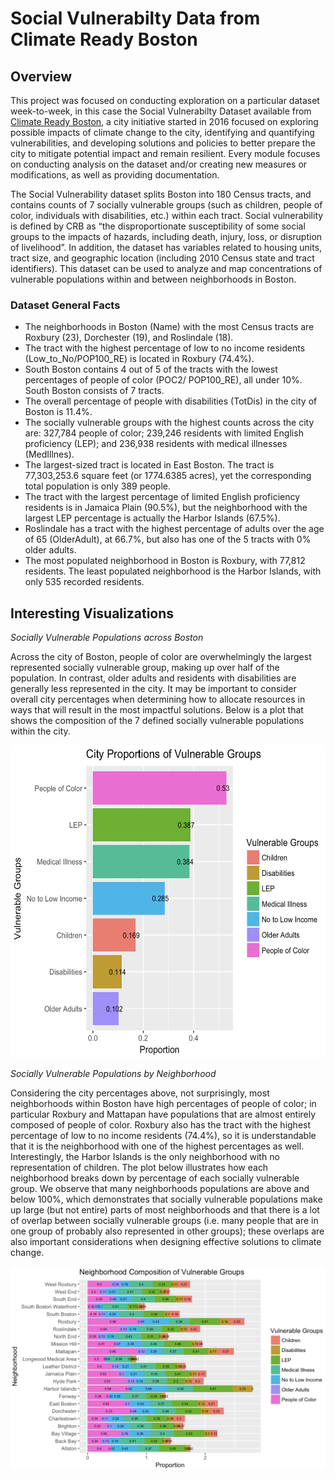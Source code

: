 # Social Vulnerabilty Data from Climate Ready Boston

## Overview
This project was focused on conducting exploration on a particular dataset week-to-week, in this case the Social Vulnerabilty Dataset available from [Climate Ready Boston](https://www.boston.gov/departments/environment/climate-ready-boston), a city initiative started in 2016 focused on exploring possible impacts of climate change to the city, identifying and quantifying vulnerabilities, and developing solutions and policies to better prepare the city to mitigate potential impact and remain resilient. Every module focuses on conducting analysis on the dataset and/or creating new measures or modifications, as well as providing documentation. 

The Social Vulnerability dataset splits Boston into 180 Census tracts, and contains counts of 7 socially vulnerable groups (such as children, people of color, individuals with disabilities, etc.) within each tract. Social vulnerability is defined by CRB as “the disproportionate susceptibility of some social groups to the impacts of hazards, including death, injury, loss, or disruption of livelihood”. In addition, the dataset has variables related to housing units, tract size, and geographic location (including 2010 Census state and tract identifiers). This dataset can be used to analyze and map concentrations of vulnerable populations within and between neighborhoods in Boston.

### Dataset General Facts
- The neighborhoods in Boston (Name) with the most Census tracts are Roxbury (23), Dorchester (19), and Roslindale (18).
- The tract with the highest percentage of low to no income residents (Low_to_No/POP100_RE) is located in Roxbury (74.4%).
- South Boston contains 4 out of 5 of the tracts with the lowest percentages of people of color (POC2/ POP100_RE), all under 10%. South Boston consists of 7 tracts.
- The overall percentage of people with disabilities (TotDis) in the city of Boston is 11.4%.
- The socially vulnerable groups with the highest counts across the city are: 327,784 people of color; 239,246 residents with limited English proficiency (LEP); and 236,938 residents with medical illnesses (MedIllnes).
- The largest-sized tract is located in East Boston. The tract is 77,303,253.6 square feet (or 1774.6385 acres), yet the corresponding total population is only 389 people.
- The tract with the largest percentage of limited English proficiency residents is in Jamaica Plain (90.5%), but the neighborhood with the largest LEP percentage is actually the Harbor Islands (67.5%).
- Roslindale has a tract with the highest percentage of adults over the age of 65 (OlderAdult), at 66.7%, but also has one of the 5 tracts with 0% older adults.
- The most populated neighborhood in Boston is Roxbury, with 77,812 residents. The least populated neighborhood is the Harbor Islands, with only 535 recorded residents.


## Interesting Visualizations
*Socially Vulnerable Populations across Boston*

Across the city of Boston, people of color are overwhelmingly the largest represented socially vulnerable group, making up over half of the population. In contrast, older adults and residents with disabilities are generally less represented in the city. It may be important to consider overall city percentages when determining how to allocate resources in ways that will result in the most impactful solutions. Below is a plot that shows the composition of the 7 defined socially vulnerable populations within the city.

<p align="center">
<img src="/imgs/vul_gps_prop.png" width="600" height="500"/>
</p>

*Socially Vulnerable Populations by Neighborhood*

Considering the city percentages above, not surprisingly, most neighborhoods within Boston have high percentages of people of color; in particular Roxbury and Mattapan have populations that are almost entirely composed of people of color. Roxbury also has the tract with the highest percentage of low to no income residents (74.4%), so it is understandable that it is the neighborhood with one of the highest percentages as well. Interestingly, the Harbor Islands is the only neighborhood with no representation of children. The plot below illustrates how each neighborhood breaks down by percentage of each socially vulnerable group. We observe that many neighborhoods populations are above and below 100%, which demonstrates that socially vulnerable populations make up large (but not entire) parts of most neighborhoods and that there is a lot of overlap between socially vulnerable groups (i.e. many people that are in one group of probably also represented in other groups); these overlaps are also important considerations when designing effective solutions to climate change.

![Social_Vulnerable_Neighborhood](imgs/vul_gps_neighbor.png)
